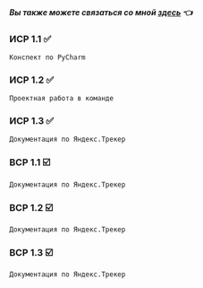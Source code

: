 
#### *Вы также можете связаться со мной [здесь](https://vk.com/nestessia) 👈*



### ИСР 1.1 ✅
    Конспект по PyCharm 


### ИСР 1.2 ✅
    Проектная работа в команде


### ИСР 1.3 ✅
    Документация по Яндекс.Трекер


### ВСР 1.1 ☑️
    Документация по Яндекс.Трекер
    

### ВСР 1.2 ☑️
    Документация по Яндекс.Трекер    
    
    
### ВСР 1.3 ☑️
    Документация по Яндекс.Трекер
